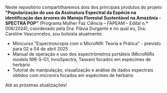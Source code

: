 Neste repositório compartilharemos dois dos principais produtos do projeto **"Popularização do uso da Assinatura Espectral da Espécie na identificação das árvores do Manejo Florestal Sustentável na Amazônia - SPECTRA POP"** (Programa Mulher Faz Ciência – FAPEAM – Edital n.º 006/2024), coordenado pela Dra. Flávia Durgante e no qual eu, Dra. Caroline Vasconcelos, sou bolsista atualmente.

+ Minicurso "Espectroscopia com o MicroNIR: Teoria e Prática" - previsto para 02 a 04 de abril 2025
+ Manual de operação e uso dos espectrômetros portáteis (MicroNIRs modelo NIR-S-G1, InnoSpectra, Taiwan) focados em espécimes de herbário
+ Tutorial de manipulação, visualização e análise de dados espectrais obtidos com micronirs focados em espécimes de herbário

Até as próximas atualizações!

